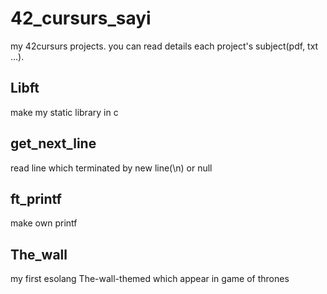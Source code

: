 # 42_cursurs_sayi

my 42cursurs projects.
you can read details each project's subject(pdf, txt ...).

## Libft
make my static library in c

## get_next_line
read line which terminated by new line(\n) or null

## ft_printf
make own printf

## The_wall
my first esolang The-wall-themed which appear in game of thrones
